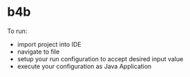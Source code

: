 # b4b

To run:
- import project into IDE
- navigate to file
- setup your run configuration to accept desired input value
- execute your configuration as Java Application
